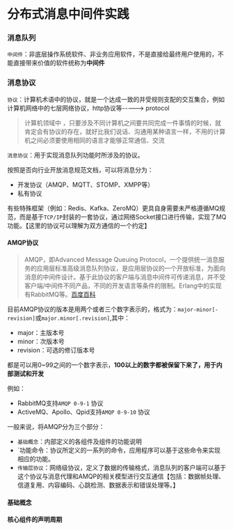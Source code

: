# 分布式消息中间件实践

### 消息队列



`中间件`：非底层操作系统软件、非业务应用软件，不是直接给最终用户使用的，不能直接带来价值的软件统称为**中间件**



### 消息协议


`协议`：计算机术语中的协议，就是一个达成一致的并受规则支配的交互集合，例如计算机网络中的七层网络协议，http协议等-----> protocol


> 计算机领域中 ，只要涉及不同计算机之间要共同完成一件事情的时候，就肯定会有协议的存在，就好比我们说话、沟通用某种语言一样，不用的计算机之间必须要使用相同的语言才能够正常通信、交流

`消息协议`：用于实现消息队列功能时所涉及的协议。

按照是否向行业开放消息规范文档，可以将消息分为：

- 开发协议（AMQP、MQTT、STOMP、XMPP等）
- 私有协议



有些特殊框架（例如：Redis、Kafka、ZeroMQ）更具自身需要未严格遵循MQ规范，而是基于`TCP/IP`封装的一套协议，通过网络Socket接口进行传输，实现了MQ功能。【这里的协议可以理解为双方通信的一个约定】


#### AMQP协议

> AMQP，即Advanced Message Queuing Protocol，一个提供统一消息服务的应用层标准高级消息队列协议，是应用层协议的一个开放标准，为面向消息的中间件设计。基于此协议的客户端与消息中间件可传递消息，并不受客户端/中间件不同产品，不同的开发语言等条件的限制。Erlang中的实现有RabbitMQ等。[百度百科](https://baike.baidu.com/item/AMQP/8354716?fr=aladdin)


目前AMQP协议的版本是用两个或者三个数字表示的，格式为：`major-minor[-revision]`或`major.minor[.revision]`,其中：

-  major：主版本号
-  minor：次版本号
-  revision：可选的修订版本号

都是可以用0~99之间的一个数字表示，**100以上的数字都被保留下来了，用于内部测试和开发**

例如：

- RabbitMQ支持`AMQP 0-9-1` 协议
- ActiveMQ、Apollo、Qpid支持`AMQP 0-9-10` 协议


一般来说，将AMQP分为三个部分：

- `基础概念`：内部定义的各组件及组件的功能说明
- `功能命令：协议所定义的一系列的命令，应用程序可以基于这些命令来实现相应的功能。
- `传输层协议`：网络级协议，定义了数据的传输格式，消息队列的客户端可以基于这个协议与消息代理和AMQP的相关模型进行交互通信【包括：数据帧处理、信道复用、内容编码、心跳检测、数据表示和错误处理等。】



#### 基础概念





#### 核心组件的声明周期


